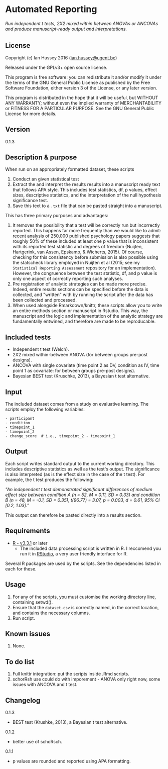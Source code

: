 # Automated Reporting 
###### Run independent t tests, 2X2 mixed within between ANOVAs or ANCOVAs and produce manuscript-ready output and interpretations.

## License
Copyright (c) Ian Hussey 2016 (ian.hussey@ugent.be)

Released under the GPLv3+ open source license. 

This program is free software: you can redistribute it and/or modify it under the terms of the GNU General Public License as published by the Free Software Foundation, either version 3 of the License, or any later version.

This program is distributed in the hope that it will be useful, but WITHOUT ANY WARRANTY; without even the implied warranty of MERCHANTABILITY or FITNESS FOR A PARTICULAR PURPOSE. See the GNU General Public License for more details.

## Version
0.1.3

## Description & purpose
When run on an appropriately formatted dataset, these scripts 

1. Conduct an given statistical test
2. Extract the and interpret the results results into a manuscript ready text that follows APA style. This includes test statistics, df, p values, effect sizes, descriptive statistics, and the interpretation of the null hypothesis significance test.
3. Save this text to a `.txt` file that can be pasted straight into a manuscript. 

This has three primary purposes and advantages:

1. It removes the possibility that a test will be correctly run but incorrectly reported. This happens far more frequently than we would like to admit: recent analysis of 250,000 published psychology papers suggests that roughly 50% of these included at least one p value that is inconsistent with its reported test statistic and degrees of freedom (Nuijten, Hartgerink, van Assen, Epskamp, & Wicherts, 2015). Of course, checking for this consistency before submission is also possible using the statscheck library employed in Nuijten et al (2015; see my `Statistical Reporting Assessment` repository for an implementation). However, the congruence between the test statistic, df, and p value is only one aspect of correctly reporting such analyses.
2. Pre registration of analytic strategies can be made more precise. Indeed, entire results sections can be specified before the data is collected, and "written" with by running the script after the data has been collected and processed. 
3. When used alongside Rmarkdown/knittr, these scripts allow you to write an entire methods section or manuscript in Rstudio. This way, the manuscript and the logic and implementation of the analytic strategy are fundamentally entwined, and therefore are made to be reproducable. 

## Included tests

- Independent t test (Welch).
- 2X2 mixed within-between ANOVA (for between groups pre-post designs).
- ANCOVA with single covariate (time point 2 as DV, condition as IV, time point 1 as covariate: for between groups pre-post designs).
- Bayesian BEST test (Kruschke, 2013), a Bayesian t test alternative.

## Input
The included dataset comes from a study on evaluative learning. The scripts employ the following variables:

```
- participant
- condition
- timepoint_1
- timepoint_2
- change_score  # i.e., timepoint_2 - timepoint_1
```

## Output
Each script writes standard output to the current working directory. This includes descriptive statistics as well as the test's output. The significance is also interpreted (as is the effect size in the case of the t test). For example, the t test produces the following:

*"An independent t test demonstrated significant differences of medium effect size between condition A (n = 52, M = 0.11, SD = 0.33) and condition B (n = 48, M = -0.1, SD = 0.35), t(96.77) = 3.07, p = 0.003, d = 0.61, 95% CI [0.2, 1.03]."*

This output can therefore be pasted directly into a results section.

## Requirements
- [R - v3.3.1](https://www.r-project.org/) or later
	- The included data processing script is written in R. I reccomend you run it in [RStudio](https://www.rstudio.com/), a very user friendly interface for R.
	
Several R packages are used by the scripts. See the dependencies listed in each for these. 

## Usage
1. For any of the scripts, you must customise the working directory line, containing setwd().
2. Ensure that the `dataset.csv` is correctly named, in the correct location, and contains the necessary columns.
2. Run script.

## Known issues
1. None.

## To do list
1. Full knittr integration: put the scripts inside .Rmd scripts.
2. schorRsh use could do with imporement - ANOVA only right now, some issues with ANCOVA and t test.

## Changelog
0.1.3

- BEST test (Krushke, 2013), a Bayesian t test alternative.

0.1.2

- better use of schoRsch. 

0.1.1 

- p values are rounded and reported using APA formatting. 


